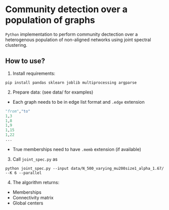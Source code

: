 # Community detection over a population of graphs

`Python` implementation to perform community dectection over a heterogenous population of non-aligned networks using joint spectral clustering.

## How to use?

1) Install requirements:

`pip install pandas sklearn joblib multiprocessing argparse`

2)  Prepare data: (see data/ for examples)

 - Each graph needs to be in edge list format and `.edge` extension

 ```Python
 "from","to"
1,3
1,8
1,9
1,15
1,22
...

 ```
 - True memberships need to have `.memb` extension (if available)

3) Call `joint_spec.py` as

`python joint_spec.py --input data/N_500_varying_mu200size1_alpha_1.67/ --K 6 --parallel`

4) The algorithm returns: 

- Memberships 
- Connectivity matrix 
- Global centers

